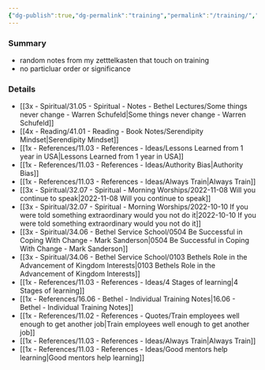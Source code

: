```yaml
---
{"dg-publish":true,"dg-permalink":"training","permalink":"/training/","dgHomeLink":true,"dgPassFrontmatter":false,"dgShowBacklinks":true,"dgShowLocalGraph":false,"dgShowInlineTitle":true}
---
```



### Summary
- random notes from my zetttelkasten that touch on training
- no particluar order or significance

### Details
- [[3x - Spiritual/31.05 - Spiritual - Notes - Bethel Lectures/Some things never change - Warren Schufeld|Some things never change - Warren Schufeld]]
- [[4x - Reading/41.01 - Reading - Book Notes/Serendipity Mindset|Serendipity Mindset]]
- [[1x - References/11.03 - References - Ideas/Lessons Learned from 1 year in USA|Lessons Learned from 1 year in USA]]
- [[1x - References/11.03 - References - Ideas/Authority Bias|Authority Bias]]
- [[1x - References/11.03 - References - Ideas/Always Train|Always Train]]
- [[3x - Spiritual/32.07 - Spiritual - Morning Worships/2022-11-08 Will you continue to speak|2022-11-08 Will you continue to speak]]
- [[3x - Spiritual/32.07 - Spiritual - Morning Worships/2022-10-10 If you were told something extraordinary would you not do it|2022-10-10 If you were told something extraordinary would you not do it]]
- [[3x - Spiritual/34.06 - Bethel Service School/0504 Be Successful in Coping With Change - Mark Sanderson|0504 Be Successful in Coping With Change - Mark Sanderson]]
- [[3x - Spiritual/34.06 - Bethel Service School/0103 Bethels Role in the Advancement of Kingdom Interests|0103 Bethels Role in the Advancement of Kingdom Interests]]
- [[1x - References/11.03 - References - Ideas/4 Stages of learning|4 Stages of learning]]
- [[1x - References/16.06 - Bethel - Individual Training Notes|16.06 - Bethel - Individual Training Notes]]
- [[1x - References/11.02 - References - Quotes/Train employees well enough to get another job|Train employees well enough to get another job]]
- [[1x - References/11.03 - References - Ideas/Always Train|Always Train]]
- [[1x - References/11.03 - References - Ideas/Good mentors help learning|Good mentors help learning]]

